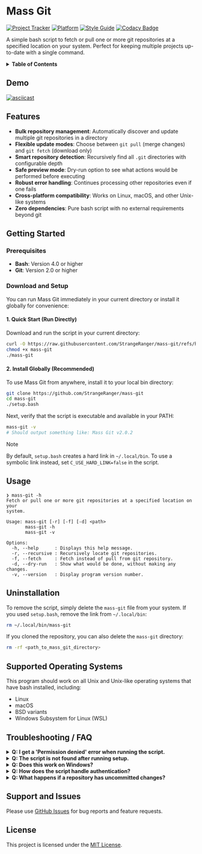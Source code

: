 # Mass Git

[![Project Tracker](https://img.shields.io/badge/repo%20status-Project%20Tracker-lightgrey)](https://hthompson.dev/project-tracker#project-354401798)
[![Platform](https://img.shields.io/badge/platform-Linux%20|%20macOS-lightgrey)](#supported-operating-systems)
[![Style Guide](https://img.shields.io/badge/code%20style-Style%20Guide-blueviolet)](https://bsg.hthompson.dev/)
[![Codacy Badge](https://app.codacy.com/project/badge/Grade/494a52222d904c0cb37366e598eaf8a3)](https://www.codacy.com/gh/StrangeRanger/mass-git/dashboard?utm_source=github.com&amp;utm_medium=referral&amp;utm_content=StrangeRanger/mass-git&amp;utm_campaign=Badge_Grade)

A simple bash script to fetch or pull one or more git repositories at a specified location on your system. Perfect for keeping multiple projects up-to-date with a single command.

<details>
<summary><strong>Table of Contents</strong></summary>

- [Mass Git](#mass-git)
  - [Demo](#demo)
  - [Features](#features)
  - [Getting Started](#getting-started)
    - [Prerequisites](#prerequisites)
    - [Download and Setup](#download-and-setup)
      - [1. Quick Start (Run Directly)](#1-quick-start-run-directly)
      - [2. Install Globally (Recommended)](#2-install-globally-recommended)
  - [Usage](#usage)
  - [Uninstallation](#uninstallation)
  - [Supported Operating Systems](#supported-operating-systems)
  - [Troubleshooting / FAQ](#troubleshooting--faq)
  - [Support and Issues](#support-and-issues)
  - [License](#license)

</details>

## Demo

[![asciicast](https://asciinema.hthompson.dev/a/4.svg)](https://asciinema.hthompson.dev/a/4)

## Features

- **Bulk repository management**: Automatically discover and update multiple git repositories in a directory
- **Flexible update modes**: Choose between `git pull` (merge changes) and `git fetch` (download only)
- **Smart repository detection**: Recursively find all `.git` directories with configurable depth
- **Safe preview mode**: Dry-run option to see what actions would be performed before executing
- **Robust error handling**: Continues processing other repositories even if one fails
- **Cross-platform compatibility**: Works on Linux, macOS, and other Unix-like systems
- **Zero dependencies**: Pure bash script with no external requirements beyond git

## Getting Started

### Prerequisites

- **Bash**: Version 4.0 or higher
- **Git**: Version 2.0 or higher

### Download and Setup

You can run Mass Git immediately in your current directory or install it globally for convenience:

#### 1. Quick Start (Run Directly)

Download and run the script in your current directory:

```bash
curl -O https://raw.githubusercontent.com/StrangeRanger/mass-git/refs/heads/main/mass-git
chmod +x mass-git
./mass-git
```

#### 2. Install Globally (Recommended)

To use Mass Git from anywhere, install it to your local bin directory:

```bash
git clone https://github.com/StrangeRanger/mass-git
cd mass-git
./setup.bash
```

Next, verify that the script is executable and available in your PATH:

```bash
mass-git -v
# Should output something like: Mass Git v2.0.2
```

> [!NOTE]
> By default, `setup.bash` creates a hard link in `~/.local/bin`. To use a symbolic link instead, set `C_USE_HARD_LINK=false` in the script.

## Usage

```man
❯ mass-git -h
Fetch or pull one or more git repositories at a specified location on your
system.

Usage: mass-git [-r] [-f] [-d] <path>
       mass-git -h
       mass-git -v

Options:
  -h, --help      : Displays this help message.
  -r, --recursive : Recursively locate git repositories.
  -f, --fetch     : Fetch instead of pull from git repository.
  -d, --dry-run   : Show what would be done, without making any changes.
  -v, --version   : Display program version number.
```

## Uninstallation

To remove the script, simply delete the `mass-git` file from your system. If you used `setup.bash`, remove the link from `~/.local/bin`:

```bash
rm ~/.local/bin/mass-git
```

If you cloned the repository, you can also delete the `mass-git` directory:

```bash
rm -rf <path_to_mass_git_directory>
```

## Supported Operating Systems

This program should work on all Unix and Unix-like operating systems that have bash installed, including:

- Linux
- macOS
- BSD variants
- Windows Subsystem for Linux (WSL)

## Troubleshooting / FAQ

<details>
<summary><strong>Q: I get a 'Permission denied' error when running the script.</strong></summary>

> **A:** Make sure the script is executable: `chmod +x mass-git`

</details>

<details>
<summary><strong>Q: The script is not found after running setup.</strong></summary>

> **A:** Ensure `~/.local/bin` is in your `$PATH`. You can add it to your shell resource file:
>
> ```bash
> # For bash users:
> echo 'export PATH="$HOME/.local/bin:$PATH"' >> ~/.bashrc
> source ~/.bashrc
>
> # For zsh users:
> echo 'export PATH="$HOME/.local/bin:$PATH"' >> ~/.zshrc
> source ~/.zshrc
> ```

</details>

<details>
<summary><strong>Q: Does this work on Windows?</strong></summary>

> **A:** Not natively, but it should work in WSL or other Unix-like environments.

</details>

<details>
<summary><strong>Q: How does the script handle authentication?</strong></summary>

> **A:** The script uses your existing git configuration and SSH keys.

</details>

<details>
<summary><strong>Q: What happens if a repository has uncommitted changes?</strong></summary>

> **A:** The script will attempt to pull/fetch as normal. Git's built-in safety features will prevent data loss, but you may see warnings about uncommitted changes.

</details>

## Support and Issues

Please use [GitHub Issues](https://github.com/StrangeRanger/mass-git/issues) for bug reports and feature requests.

## License

This project is licensed under the [MIT License](LICENSE).
